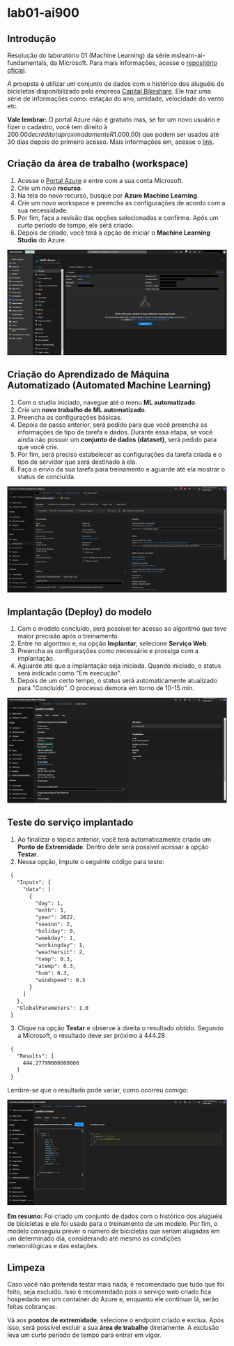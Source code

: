 # lab01-ai900
## Introdução

Resolução do laboratório 01 (Machine Learning) da série mslearn-ai-fundamentals, da Microsoft. Para mais informações, acesse o [repositório oficial](https://github.com/MicrosoftLearning/mslearn-ai-fundamentals/blob/main/Instructions/Labs).

A proopsta é utilizar um conjunto de dados com o histórico dos aluguéis de bicicletas disponibilizado pela empresa [Capital Bikeshare](https://capitalbikeshare.com/system-data). Ele traz uma série de informações como: estação do ano, umidade, velocidade do vento etc. 

<b> Vale lembrar:</b> O portal Azure não é gratuito mas, se for um novo usuário e fizer o cadastro, você tem direito à $200.00 de crédito (aproximadamente R$1.000,00) que podem ser usados até 30 dias depois do primeiro acesso. Mais informações em, acesse o [link](https://azure.microsoft.com/pt-br/free/?ranMID=43674&ranEAID=FE4O7wtxe6g&ranSiteID=FE4O7wtxe6g-bXR9k5H9WPMkm4QPyFlZFg&epi=FE4O7wtxe6g-bXR9k5H9WPMkm4QPyFlZFg&irgwc=1&OCID=AIDcmm549zy227_aff_7795_1243925&tduid=%28ir__rhkz9nfvokkfdybzxvzxnrh3im2x96ijdmfthl2z00%29%287795%29%281243925%29%28FE4O7wtxe6g-bXR9k5H9WPMkm4QPyFlZFg%29%28%29&irclickid=_rhkz9nfvokkfdybzxvzxnrh3im2x96ijdmfthl2z00).

## Criação da área de trabalho (workspace)
1. Acesse o [Portal Azure](https://portal.azure.com) e entre com a sua conta Microsoft.
2. Crie um novo <b>recurso</b>.
3. Na tela do novo recurso, busque por <b>Azure Machine Learning</b>.
4. Crie um novo workspace e preencha as configurações de acordo com a sua necessidade.
5. Por fim, faça a revisão das opções selecionadas e confirme. Após um curto período de tempo, ele será criado.
6. Depois de criado, você terá a opção de iniciar o <b>Machine Learning Studio</b> do Azure.

![Visão geral do Workspace](assets/images/workspace-visao-geral.png)

## Criação do Aprendizado de Máquina Automatizado (Automated Machine Learning)
1. Com o studio iniciado, navegue até o menu <b>ML automatizado</b>.
2. Crie um <b>novo trabalho de ML automatizado</b>.
3. Preencha as configurações básicas.
4. Depois do passo anterior, será pedido para que você preencha as informações de tipo de tarefa e dados. Durante essa etapa, se você ainda não possuir um <b>conjunto de dados (dataset)</b>, será pedido para que você crie.
5. Por fim, será preciso estabelecer as configurações da tarefa criada e o tipo de servidor que será destinado à ela.
6. Faça o envio da sua tarefa para treinamento e aguarde até ela mostrar o status de concluída.

![Visão geral do ML automatizado](assets/images/visao-geral.png)

## Implantação (Deploy) do modelo
1. Com o modelo concluído, será possível ter acesso ao algoritmo que teve maior precisão após o treinamento.
2. Entre no algoritmo e, na opção <b>Implantar</b>, selecione <b>Serviço Web</b>.
3. Preencha as configurações como necessário e prossiga com a implantação.
4. Aguarde até que a implantação seja iniciada. Quando iniciado, o status será indicado como "Em execução".
5. Depois de um certo tempo, o status será automaticamente atualizado para "Concluído". O processo demora em torno de 10-15 min.

![Visão geral do Endpoint](assets/images/endpoint-visao-geral.png)

## Teste do serviço implantado
1. Ao finalizar o tópico anterior, você terá automaticamente criado um <b>Ponto de Extremidade</b>. Dentro dele será possível acessar à opção <b>Testar</b>.
2. Nessa opção, impute o seguinte código para teste:
```
 {
   "Inputs": { 
     "data": [
       {
         "day": 1,
         "mnth": 1,   
         "year": 2022,
         "season": 2,
         "holiday": 0,
         "weekday": 1,
         "workingday": 1,
         "weathersit": 2, 
         "temp": 0.3, 
         "atemp": 0.3,
         "hum": 0.3,
         "windspeed": 0.3 
       }
     ]    
   },   
   "GlobalParameters": 1.0
 }
```
3. Clique na opção <b>Testar</b> e observe à direita o resultado obtido. Segundo a Microsoft, o resultado deve ser próximo à 444.28
```
 {
   "Results": [
     444.27799000000000
   ]
 }
```
<p>Lembre-se que o resultado pode variar, como ocorreu comigo: </p>

![Resultado do primeiro teste](assets/images/result1.png)

<p> <b>Em resumo:</b> Foi criado um conjunto de dados com o histórico dos aluguéis de bicicletas e ele foi usado para o treinamento de um modelo. Por fim, o modelo conseguiu prever o número de bicicletas que seriam alugadas em um determinado dia, considerando até mesmo as condições meteorológicas e das estações.</p>

## Limpeza

<p> Caso você não pretenda testar mais nada, é recomendado que tudo que foi feito, seja excluído. Isso é recomendado pois o serviço web criado fica hospedado em um container do Azure e, enquanto ele continuar lá, serão feitas cobranças.</p>
<p> Vá aos <b> pontos de extremidade</b>, selecione o endpoint criado e exclua. Após isso, será possível excluir a sua <b>área de trabalho</b> diretamente. A exclusão leva um curto período de tempo para entrar em vigor.</p>
